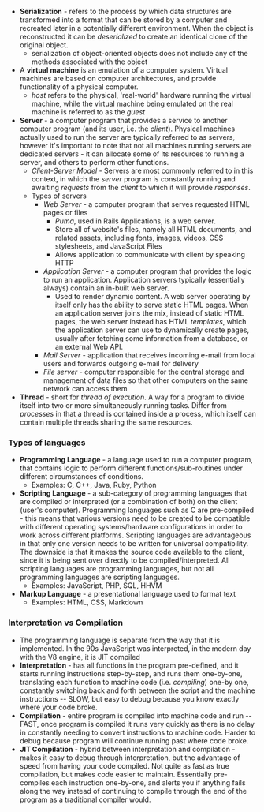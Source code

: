 * **Serialization** - refers to the process by which data structures are transformed into a format that can be stored by a computer and recreated later in a potentially different environment. When the object is reconstructed it can be *deserialized* to create an identical clone of the original object.
  * serialization of object-oriented objects does not include any of the methods associated with the object
* A **virtual machine** is an emulation of a computer system. Virtual machines are based on computer architectures, and provide functionality of a physical computer.
  * *host* refers to the physical, 'real-world' hardware running the virtual machine, while the virtual machine being emulated on the real machine is referred to as the *guest*
* **Server** - a computer program that provides a service to another computer program (and its user, i.e. the *client*). Physical machines actually used to run the server are typically referred to as servers, however it's important to note that not all machines running servers are dedicated servers - it can allocate some of its resources to running a server, and others to perform other functions.
  * *Client-Server Model* - Servers are most commonly referred to in this context, in which the *server* program is constantly running and awaiting *requests* from the *client* to which it will provide *responses*.
  * Types of servers
    * *Web Server* - a computer program that serves requested HTML pages or files
      * *Puma*, used in Rails Applications, is a web server.
      * Store all of website's files, namely all HTML documents, and related assets, including fonts, images, videos, CSS stylesheets, and JavaScript Files
      * Allows application to communicate with client by speaking HTTP
    * *Application Server* - a computer program that provides the logic to run an application. Application servers typically (essentially always) contain an in-built web server.
      * Used to render dynamic content. A web server operating by itself only has the ability to serve static HTML pages. When an application server joins the mix, instead of static HTML pages, the web server instead has HTML _templates_, which the application server can use to dynamically create pages, usually after fetching some information from a database, or an external Web API.
    * *Mail Server* - application that receives incoming e-mail from local users and forwards outgoing e-mail for delivery
    * *File server* - computer responsible for the central storage and management of data files so that other computers on the same network can access them
* **Thread** - short for *thread of execution*. A way for a program to divide itself into two or more simultaneously running tasks. Differ from *processes* in that a thread is contained inside a process, which itself can contain multiple threads sharing the same resources.

### Types of languages
* **Programming Language** - a language used to run a computer program, that contains logic to perform different functions/sub-routines under different circumstances of conditions.
  * Examples: C, C++, Java, Ruby, Python
* **Scripting Language** - a sub-category of programming languages that are compiled or interpreted (or a combination of both) on the client (user's computer). Programming languages such as C are pre-compiled - this means that various versions need to be created to be compatible with different operating systems/hardware configurations in order to work across different platforms. Scripting languages are advantageous in that only one version needs to be written for universal compatibility. The downside is that it makes the source code available to the client, since it is being sent over directly to be compiled/interpreted. All scripting languages are programming languages, but not all programming languages are scripting languages.
  * Examples: JavaScript, PHP, SQL, HHVM
* **Markup Language** - a presentational language used to format text
  * Examples: HTML, CSS, Markdown

### Interpretation vs Compilation
* The programming language is separate from the way that it is implemented. In the 90s JavaScript was interpreted, in the modern day with the V8 engine, it is JIT compiled
* **Interpretation** - has all functions in the program pre-defined, and it starts running instructions step-by-step, and runs them one-by-one, translating each function to machine code (i.e. *compiling*) one-by one, constantly switching back and forth between the script and the machine instructions -- SLOW, but easy to debug because you know exactly where your code broke.
* **Compilation** - entire program is compiled into machine code and run -- FAST, once program is compiled it runs very quickly as there is no delay in constantly needing to convert instructions to machine code. Harder to debug because program will continue running past where code broke.
* **JIT Compilation** - hybrid between interpretation and compilation - makes it easy to debug through interpretation, but the advantage of speed from having your code compiled. Not quite as fast as true compilation, but makes code easier to maintain. Essentially pre-compiles each instruction one-by-one, and alerts you if anything fails along the way instead of continuing to compile through the end of the program as a traditional compiler would.
